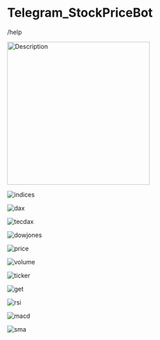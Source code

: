 # Telegram_StockPriceBot

/help

<img width="329" alt="Description" src="https://user-images.githubusercontent.com/72672441/140353853-6606d2a4-8379-4921-b44d-340c45b1adca.PNG">

![indices](https://user-images.githubusercontent.com/72672441/140374959-e89e570f-a8d1-48c9-89f9-51ee5da81605.PNG)

![dax](https://user-images.githubusercontent.com/72672441/140375020-4831b30d-d496-4d82-b1b9-0cb3ad0f4b69.PNG)

![tecdax](https://user-images.githubusercontent.com/72672441/140375111-34458bc0-ab0e-4acb-b3a0-64408b2b08e2.PNG)

![dowjones](https://user-images.githubusercontent.com/72672441/140375314-de9b0e84-8798-410e-ac69-7268e04f728a.PNG)

![price](https://user-images.githubusercontent.com/72672441/140375602-1a301221-a682-4437-a14d-c34c56f53d4d.PNG)

![volume](https://user-images.githubusercontent.com/72672441/140375642-5abc7b3c-2f89-4a77-97c3-fdf030868034.PNG)

![ticker](https://user-images.githubusercontent.com/72672441/140375658-3b63f38a-2331-4603-ac73-ff09154384ba.PNG)

![get](https://user-images.githubusercontent.com/72672441/140375676-a1bd21e9-a3bc-4135-9cb1-1688d56cfc97.PNG)

![rsi](https://user-images.githubusercontent.com/72672441/140375687-65b40308-c9eb-4cb6-8d02-7370a08894fa.PNG)

![macd](https://user-images.githubusercontent.com/72672441/140375709-b73fe084-4463-454b-997e-d927ca55a9b6.PNG)

![sma](https://user-images.githubusercontent.com/72672441/140375725-b8e6ed9a-37ac-450b-a4a4-eb43bb97217d.PNG)
